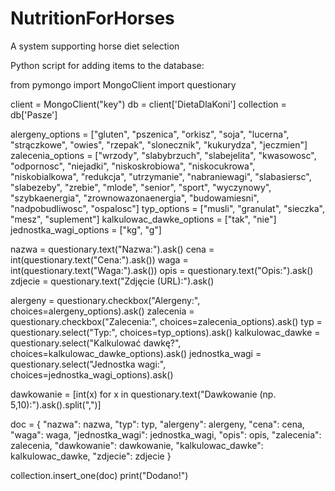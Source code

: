 # NutritionForHorses
A system supporting horse diet selection

Python script for adding items to the database:

from pymongo import MongoClient
import questionary

client = MongoClient("key")
db = client['DietaDlaKoni']
collection = db['Pasze']

alergeny_options = ["gluten", "pszenica", "orkisz", "soja", "lucerna", "strączkowe", "owies", "rzepak", "slonecznik", "kukurydza", "jeczmien"]
zalecenia_options = ["wrzody", "slabybrzuch", "slabejelita", "kwasowosc", "odpornosc", "niejadki", "niskoskrobiowa", "niskocukrowa", "niskobialkowa", "redukcja", "utrzymanie", "nabraniewagi", "slabasiersc", "slabezeby", "zrebie", "mlode", "senior", "sport", "wyczynowy", "szybkaenergia", "zrownowazonaenergia", "budowamiesni", "nadpobudliwosc", "ospalosc"]
typ_options = ["musli", "granulat", "sieczka", "mesz", "suplement"]
kalkulowac_dawke_options = ["tak", "nie"]
jednostka_wagi_options = ["kg", "g"]

nazwa = questionary.text("Nazwa:").ask()
cena = int(questionary.text("Cena:").ask())
waga = int(questionary.text("Waga:").ask())
opis = questionary.text("Opis:").ask()
zdjecie = questionary.text("Zdjęcie (URL):").ask()

alergeny = questionary.checkbox("Alergeny:", choices=alergeny_options).ask()
zalecenia = questionary.checkbox("Zalecenia:", choices=zalecenia_options).ask()
typ = questionary.select("Typ:", choices=typ_options).ask()
kalkulowac_dawke = questionary.select("Kalkulować dawkę?", choices=kalkulowac_dawke_options).ask()
jednostka_wagi = questionary.select("Jednostka wagi:", choices=jednostka_wagi_options).ask()

dawkowanie = [int(x) for x in questionary.text("Dawkowanie (np. 5,10):").ask().split(",")]

doc = {
    "nazwa": nazwa,
    "typ": typ,
    "alergeny": alergeny,
    "cena": cena,
    "waga": waga,
    "jednostka_wagi": jednostka_wagi,
    "opis": opis,
    "zalecenia": zalecenia,
    "dawkowanie": dawkowanie,
    "kalkulowac_dawke": kalkulowac_dawke,
    "zdjecie": zdjecie
}

collection.insert_one(doc)
print("Dodano!")